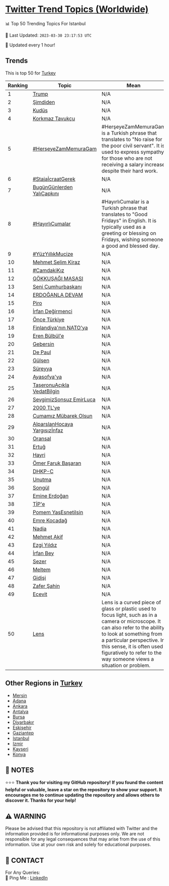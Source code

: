 [Twitter Trend Topics (Worldwide)](https://github.com/ErcinDedeoglu/Twitter-Trend-Topics)
==========


📊 Top 50 Trending Topics For Istanbul

📆 Last Updated: `2023-03-30 23:17:53 UTC`

🔧 Updated every 1 hour!


## Trends

This is top 50 for [Turkey](</Turkey>)

| Ranking | Topic | Mean |
| ------- | ------------ | ------------ |
| 1 | [Trump](http://twitter.com/search?q=Trump) | N/A |
| 2 | [Şimdiden](http://twitter.com/search?q=%c5%9eimdiden) | N/A |
| 3 | [Kudüs](http://twitter.com/search?q=Kud%c3%bcs) | N/A |
| 4 | [Korkmaz Tavukçu](http://twitter.com/search?q=Korkmaz+Tavuk%c3%a7u) | N/A |
| 5 | [#HerşeyeZamMemuraGam](http://twitter.com/search?q=%23Her%c5%9feyeZamMemuraGam) | #HerşeyeZamMemuraGam is a Turkish phrase that translates to "No raise for the poor civil servant". It is used to express sympathy for those who are not receiving a salary increase despite their hard work. |
| 6 | [#StajaİcraatGerek](http://twitter.com/search?q=%23Staja%c4%b0craatGerek) | N/A |
| 7 | [BugünGünlerden YalıÇapkını](http://twitter.com/search?q=Bug%c3%bcnG%c3%bcnlerden+Yal%c4%b1%c3%87apk%c4%b1n%c4%b1) | N/A |
| 8 | [#HayırlıCumalar](http://twitter.com/search?q=%23Hay%c4%b1rl%c4%b1Cumalar) | #HayırlıCumalar is a Turkish phrase that translates to "Good Fridays" in English. It is typically used as a greeting or blessing on Fridays, wishing someone a good and blessed day. |
| 9 | [#YüzYıllıkMucize](http://twitter.com/search?q=%23Y%c3%bczY%c4%b1ll%c4%b1kMucize) | N/A |
| 10 | [Mehmet Selim Kiraz](http://twitter.com/search?q=Mehmet+Selim+Kiraz) | N/A |
| 11 | [#CamdakiKız](http://twitter.com/search?q=%23CamdakiK%c4%b1z) | N/A |
| 12 | [GÖKKUŞAĞI MASASI](http://twitter.com/search?q=G%c3%96KKU%c5%9eA%c4%9eI+MASASI) | N/A |
| 13 | [Seni Cumhurbaşkanı](http://twitter.com/search?q=Seni+Cumhurba%c5%9fkan%c4%b1) | N/A |
| 14 | [ERDOĞANLA DEVAM](http://twitter.com/search?q=ERDO%c4%9eANLA+DEVAM) | N/A |
| 15 | [Piro](http://twitter.com/search?q=Piro) | N/A |
| 16 | [İrfan Değirmenci](http://twitter.com/search?q=%c4%b0rfan+De%c4%9firmenci) | N/A |
| 17 | [Önce Türkiye](http://twitter.com/search?q=%c3%96nce+T%c3%bcrkiye) | N/A |
| 18 | [Finlandiya'nın NATO'ya](http://twitter.com/search?q=Finlandiya%27n%c4%b1n+NATO%27ya) | N/A |
| 19 | [Eren Bülbül'e](http://twitter.com/search?q=Eren+B%c3%bclb%c3%bcl%27e) | N/A |
| 20 | [Gebersin](http://twitter.com/search?q=Gebersin) | N/A |
| 21 | [De Paul](http://twitter.com/search?q=De+Paul) | N/A |
| 22 | [Gülşen](http://twitter.com/search?q=G%c3%bcl%c5%9fen) | N/A |
| 23 | [Süreyya](http://twitter.com/search?q=S%c3%bcreyya) | N/A |
| 24 | [Ayasofya'ya](http://twitter.com/search?q=Ayasofya%27ya) | N/A |
| 25 | [TaşeronuAçıkla VedatBilgin](http://twitter.com/search?q=Ta%c5%9feronuA%c3%a7%c4%b1kla+VedatBilgin) | N/A |
| 26 | [SevgimizSonsuz EmirLuca](http://twitter.com/search?q=SevgimizSonsuz+EmirLuca) | N/A |
| 27 | [2000 TL'ye](http://twitter.com/search?q=2000+TL%27ye) | N/A |
| 28 | [Cumamız Mübarek Olsun](http://twitter.com/search?q=Cumam%c4%b1z+M%c3%bcbarek+Olsun) | N/A |
| 29 | [AlparslanHocaya Yargısızİnfaz](http://twitter.com/search?q=AlparslanHocaya+Yarg%c4%b1s%c4%b1z%c4%b0nfaz) | N/A |
| 30 | [Oransal](http://twitter.com/search?q=Oransal) | N/A |
| 31 | [Ertuğ](http://twitter.com/search?q=Ertu%c4%9f) | N/A |
| 32 | [Hayri](http://twitter.com/search?q=Hayri) | N/A |
| 33 | [Ömer Faruk Başaran](http://twitter.com/search?q=%c3%96mer+Faruk+Ba%c5%9faran) | N/A |
| 34 | [DHKP-C](http://twitter.com/search?q=DHKP-C) | N/A |
| 35 | [Unutma](http://twitter.com/search?q=Unutma) | N/A |
| 36 | [Songül](http://twitter.com/search?q=Song%c3%bcl) | N/A |
| 37 | [Emine Erdoğan](http://twitter.com/search?q=Emine+Erdo%c4%9fan) | N/A |
| 38 | [TİP'e](http://twitter.com/search?q=T%c4%b0P%27e) | N/A |
| 39 | [Pomem YasEsnetilsin](http://twitter.com/search?q=Pomem+YasEsnetilsin) | N/A |
| 40 | [Emre Kocadağ](http://twitter.com/search?q=Emre+Kocada%c4%9f) | N/A |
| 41 | [Nadia](http://twitter.com/search?q=Nadia) | N/A |
| 42 | [Mehmet Akif](http://twitter.com/search?q=Mehmet+Akif) | N/A |
| 43 | [Ezgi Yıldız](http://twitter.com/search?q=Ezgi+Y%c4%b1ld%c4%b1z) | N/A |
| 44 | [İrfan Bey](http://twitter.com/search?q=%c4%b0rfan+Bey) | N/A |
| 45 | [Sezer](http://twitter.com/search?q=Sezer) | N/A |
| 46 | [Meltem](http://twitter.com/search?q=Meltem) | N/A |
| 47 | [Gidişi](http://twitter.com/search?q=Gidi%c5%9fi) | N/A |
| 48 | [Zafer Şahin](http://twitter.com/search?q=Zafer+%c5%9eahin) | N/A |
| 49 | [Ecevit](http://twitter.com/search?q=Ecevit) | N/A |
| 50 | [Lens](http://twitter.com/search?q=Lens) | Lens is a curved piece of glass or plastic used to focus light, such as in a camera or microscope. It can also refer to the ability to look at something from a particular perspective. In this sense, it is often used figuratively to refer to the way someone views a situation or problem. |



## Other Regions in [Turkey](</Turkey>)

* [Mersin](</Turkey/Mersin.md>)
* [Adana](</Turkey/Adana.md>)
* [Ankara](</Turkey/Ankara.md>)
* [Antalya](</Turkey/Antalya.md>)
* [Bursa](</Turkey/Bursa.md>)
* [Diyarbakır](</Turkey/Diyarbakır.md>)
* [Eskişehir](</Turkey/Eskişehir.md>)
* [Gaziantep](</Turkey/Gaziantep.md>)
* [Istanbul](</Turkey/Istanbul.md>)
* [Izmir](</Turkey/Izmir.md>)
* [Kayseri](</Turkey/Kayseri.md>)
* [Konya](</Turkey/Konya.md>)



## 📝 NOTES

⭐⭐⭐ **Thank you for visiting my GitHub repository! If you found the content helpful or valuable, leave a star on the repository to show your support. It encourages me to continue updating the repository and allows others to discover it. Thanks for your help!**


## ⚠️ WARNING

Please be advised that this repository is not affiliated with Twitter and the information provided is for informational purposes only. We are not responsible for any legal consequences that may arise from the use of this information. Use at your own risk and solely for educational purposes.


## 📨 CONTACT

 For Any Queries:  
            🏓 Ping Me : [LinkedIn](https://www.linkedin.com/in/ercindedeoglu/)
